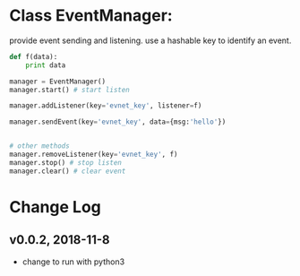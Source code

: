 # Class EventManager: 

provide event sending and listening.
use a hashable key to identify an event.

```python
def f(data):
    print data

manager = EventManager()
manager.start() # start listen

manager.addListener(key='evnet_key', listener=f)

manager.sendEvent(key='evnet_key', data={msg:'hello'})


# other methods
manager.removeListener(key='evnet_key', f)
manager.stop() # stop listen
manager.clear() # clear event
```

# Change Log

## v0.0.2, 2018-11-8
* change to run with python3
